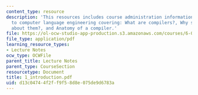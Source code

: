 ```yaml
---
content_type: resource
description: 'This resources includes course administration information and introduction
  to computer language engineering covering: What are compilers?, Why should we learn
  about them?, and Anatomy of a compiler.'
file: https://ol-ocw-studio-app-production.s3.amazonaws.com/courses/6-035-computer-language-engineering-sma-5502-fall-2005/d13c04744f2ff9f58d8e075de9d6783a_1_introduction.pdf
file_type: application/pdf
learning_resource_types:
- Lecture Notes
ocw_type: OCWFile
parent_title: Lecture Notes
parent_type: CourseSection
resourcetype: Document
title: 1_introduction.pdf
uid: d13c0474-4f2f-f9f5-8d8e-075de9d6783a
---
```

